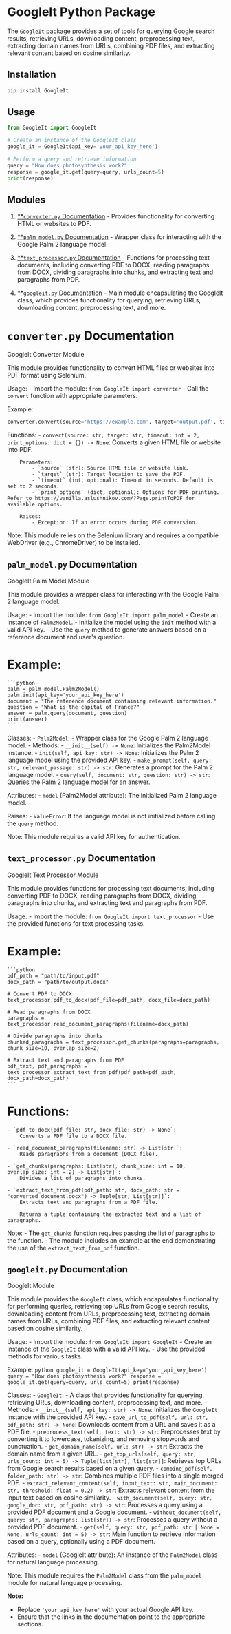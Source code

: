 # GoogleIt Python Package

The `GoogleIt` package provides a set of tools for querying Google search results, retrieving URLs, downloading content, preprocessing text, extracting domain names from URLs, combining PDF files, and extracting relevant content based on cosine similarity.

## Installation

```bash
pip install GoogleIt
```

## Usage

```python
from GoogleIt import GoogleIt

# Create an instance of the GoogleIt class
google_it = GoogleIt(api_key='your_api_key_here')

# Perform a query and retrieve information
query = "How does photosynthesis work?"
response = google_it.get(query=query, urls_count=5)
print(response)
```

## Modules

1. [**`converter.py` Documentation](#link-to-converterpy-documentation) - Provides functionality for converting HTML or websites to PDF.

2. [**`palm_model.py` Documentation](#link-to-palm_modelpy-documentation) - Wrapper class for interacting with the Google Palm 2 language model.

3. [**`text_processor.py` Documentation](#link-to-text_processorpy-documentation) - Functions for processing text documents, including converting PDF to DOCX, reading paragraphs from DOCX, dividing paragraphs into chunks, and extracting text and paragraphs from PDF.

4. [**`googleit.py` Documentation](#link-to-googleitpy-documentation) - Main module encapsulating the GoogleIt class, which provides functionality for querying, retrieving URLs, downloading content, preprocessing text, and more.

# `converter.py` Documentation

GoogleIt Converter Module

This module provides functionality to convert HTML files or websites into PDF format using Selenium.

Usage:
    - Import the module: `from GoogleIt import converter`
    - Call the `convert` function with appropriate parameters.

Example:

```python
converter.convert(source='https://example.com', target='output.pdf', timeout=5)
```

Functions:
    - `convert(source: str, target: str, timeout: int = 2, print_options: dict = {}) -> None`:
        Converts a given HTML file or website into PDF.

        Parameters:
            - `source` (str): Source HTML file or website link.
            - `target` (str): Target location to save the PDF.
            - `timeout` (int, optional): Timeout in seconds. Default is set to 2 seconds.
            - `print_options` (dict, optional): Options for PDF printing. Refer to https://vanilla.aslushnikov.com/?Page.printToPDF for available options.

        Raises:
            - Exception: If an error occurs during PDF conversion.

Note:
    This module relies on the Selenium library and requires a compatible WebDriver (e.g., ChromeDriver) to be installed.


## `palm_model.py` Documentation

GoogleIt Palm Model Module

This module provides a wrapper class for interacting with the Google Palm 2 language model.

Usage:
    - Import the module: `from GoogleIt import palm_model`
    - Create an instance of `Palm2Model`.
    - Initialize the model using the `init` method with a valid API key.
    - Use the `query` method to generate answers based on a reference document and user's question.

# Example:
    ```python
    palm = palm_model.Palm2Model()
    palm.init(api_key='your_api_key_here')
    document = "The reference document containing relevant information."
    question = "What is the capital of France?"
    answer = palm.query(document, question)
    print(answer)
    ```

Classes:
    - `Palm2Model`:
        - Wrapper class for the Google Palm 2 language model.
        - Methods:
            - `__init__(self) -> None`: Initializes the Palm2Model instance.
            - `init(self, api_key: str) -> None`: Initializes the Palm 2 language model using the provided API key.
            - `make_prompt(self, query: str, relevant_passage: str) -> str`: Generates a prompt for the Palm 2 language model.
            - `query(self, document: str, question: str) -> str`: Queries the Palm 2 language model for an answer.

Attributes:
    - `model` (Palm2Model attribute): The initialized Palm 2 language model.

Raises:
    - `ValueError`: If the language model is not initialized before calling the `query` method.

Note:
    This module requires a valid API key for authentication.


## `text_processor.py` Documentation

GoogleIt Text Processor Module

This module provides functions for processing text documents, including converting PDF to DOCX, reading paragraphs from DOCX, dividing paragraphs into chunks, and extracting text and paragraphs from PDF.

Usage:
    - Import the module: `from GoogleIt import text_processor`
    - Use the provided functions for text processing tasks.

# Example:
    ```python
    pdf_path = "path/to/input.pdf"
    docx_path = "path/to/output.docx"

    # Convert PDF to DOCX
    text_processor.pdf_to_docx(pdf_file=pdf_path, docx_file=docx_path)

    # Read paragraphs from DOCX
    paragraphs = text_processor.read_document_paragraphs(filename=docx_path)

    # Divide paragraphs into chunks
    chunked_paragraphs = text_processor.get_chunks(paragraphs=paragraphs, chunk_size=10, overlap_size=2)

    # Extract text and paragraphs from PDF
    pdf_text, pdf_paragraphs = text_processor.extract_text_from_pdf(pdf_path=pdf_path, docx_path=docx_path)
    ```

# Functions:
    - `pdf_to_docx(pdf_file: str, docx_file: str) -> None`:
        Converts a PDF file to a DOCX file.

    - `read_document_paragraphs(filename: str) -> List[str]`:
        Reads paragraphs from a document (DOCX file).

    - `get_chunks(paragraphs: List[str], chunk_size: int = 10, overlap_size: int = 2) -> List[str]`:
        Divides a list of paragraphs into chunks.

    - `extract_text_from_pdf(pdf_path: str, docx_path: str = "converted_document.docx") -> Tuple[str, List[str]]`:
        Extracts text and paragraphs from a PDF file.

        Returns a tuple containing the extracted text and a list of paragraphs.

Note:
    - The `get_chunks` function requires passing the list of paragraphs to the function.
    - The module includes an example at the end demonstrating the use of the `extract_text_from_pdf` function.


## `googleit.py` Documentation

GoogleIt Module

This module provides the `GoogleIt` class, which encapsulates functionality for performing queries, retrieving top URLs from Google search results, downloading content from URLs, preprocessing text, extracting domain names from URLs, combining PDF files, and extracting relevant content based on cosine similarity.

Usage:
    - Import the module: `from GoogleIt import GoogleIt`
    - Create an instance of the `GoogleIt` class with a valid API key.
    - Use the provided methods for various tasks.

Example:
    ```python
    google_it = GoogleIt(api_key='your_api_key_here')
    query = "How does photosynthesis work?"
    response = google_it.get(query=query, urls_count=5)
    print(response)
    ```

Classes:
    - `GoogleIt`:
        - A class that provides functionality for querying, retrieving URLs, downloading content, preprocessing text, and more.
        - Methods:
            - `__init__(self, api_key: str) -> None`: Initializes the `GoogleIt` instance with the provided API key.
            - `save_url_to_pdf(self, url: str, pdf_path: str) -> None`: Downloads content from a URL and saves it as a PDF file.
            - `preprocess_text(self, text: str) -> str`: Preprocesses text by converting it to lowercase, tokenizing, and removing stopwords and punctuation.
            - `get_domain_name(self, url: str) -> str`: Extracts the domain name from a given URL.
            - `get_top_urls(self, query: str, urls_count: int = 5) -> Tuple[list[str], list[str]]`: Retrieves top URLs from Google search results based on a given query.
            - `combine_pdf(self, folder_path: str) -> str`: Combines multiple PDF files into a single merged PDF.
            - `extract_relevant_content(self, input_text: str, main_document: str, threshold: float = 0.2) -> str`: Extracts relevant content from the input text based on cosine similarity.
            - `with_document(self, query: str, google_doc: str, pdf_path: str) -> str`: Processes a query using a provided PDF document and a Google document.
            - `without_document(self, query: str, paragraphs: list[str]) -> str`: Processes a query without a provided PDF document.
            - `get(self, query: str, pdf_path: str | None = None, urls_count: int = 5) -> str`: Main function to retrieve information based on a query, optionally using a PDF document.

Attributes:
    - `model` (GoogleIt attribute): An instance of the `Palm2Model` class for natural language processing.

Note:
    This module requires the `Palm2Model` class from the `palm_model` module for natural language processing.


**Note:**
- Replace `'your_api_key_here'` with your actual Google API key.
- Ensure that the links in the documentation point to the appropriate sections.
